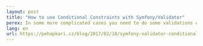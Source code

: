 ```yaml
---
layout: post
title: "How to use Conditional Constraints with Symfony/Validator"
perex: In some more complicated cases you need to do some validations only if some condition is met. This article covers the tricks you should use including a new feature in Symfony 3.2.
lang: en
url: https://pehapkari.cz/blog/2017/02/18/symfony-validator-conditional-constraints/
---
```

